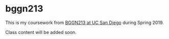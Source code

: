 # bggn213

This is my coursework from [BGGN213 at UC San Diego](https://bioboot.github.io/bggn213_S19/) during Spring 2019.

Class content will be added soon.

